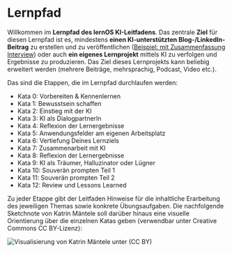 

# Lernpfad

Willkommen im **Lernpfad des lernOS KI-Leitfadens**. Das zentrale **Ziel** für diesen Lernpfad ist es, mindestens **einen KI-unterstützten Blog-/LinkedIn-Beitrag** zu erstellen und zu veröffentlichen ([Beispiel: mit Zusammenfassung Interview](https://www.linkedin.com/feed/update/urn:li:activity:7110171493103198209/)) oder auch **ein eigenes Lernprojekt** mittels KI zu verfolgen und Ergebnisse zu produzieren. Das Ziel dieses Lernprojekts kann beliebig erweitert werden (mehrere Beiträge, mehrsprachig, Podcast, Video etc.).

Das sind die Etappen, die im Lernpfad durchlaufen werden:

* Kata 0: Vorbereiten & Kennenlernen
* Kata 1: Bewusstsein schaffen
* Kata 2: Einstieg mit der KI
* Kata 3: KI als DialogpartnerIn
* Kata 4: Reflexion der Lernergebnisse
* Kata 5: Anwendungsfelder am eigenen Arbeitsplatz
* Kata 6: Vertiefung Deines Lernziels
* Kata 7: Zusammenarbeit mit KI
* Kata 8: Reflexion der Lernergebnisse
* Kata 9: KI als Träumer, Halluzinator oder Lügner
* Kata 10: Souverän prompten Teil 1
* Kata 11: Souverän prompten Teil 2
* Kata 12: Review und Lessons Learned

Zu jeder Etappe gibt der Leitfaden Hinweise für die inhaltliche Erarbeitung des jeweiligen Themas sowie konkrete Übungsaufgaben. Die nachfolgende Sketchnote von Katrin Mäntele soll darüber hinaus eine visuelle Orientierung über die einzelnen Katas geben (verwendbar unter Creative Commons CC BY-Lizenz):

![Visualisierung von [Katrin Mäntele](https://www.linkedin.com/in/katrin-maentele/) unter (CC BY)](./images/lernpfad-sketchnote.png)
